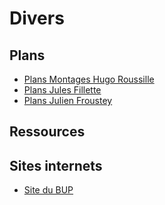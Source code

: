 <h1> Divers </h1>

<h2> Plans </h2>

- [Plans Montages Hugo Roussille](HR_montages.pdf) 
- [Plans Jules Fillette](JF.pdf) 
- [Plans Julien Froustey](JFr.pdf)

<h2> Ressources </h2>

<h2> Sites internets </h2>

- [Site du BUP](http://bupdoc.udppc.asso.fr/index.php)


